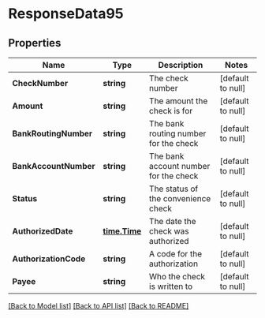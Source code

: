 # ResponseData95

## Properties
Name | Type | Description | Notes
------------ | ------------- | ------------- | -------------
**CheckNumber** | **string** | The check number | [default to null]
**Amount** | **string** | The amount the check is for | [default to null]
**BankRoutingNumber** | **string** | The bank routing number for the check | [default to null]
**BankAccountNumber** | **string** | The bank account number for the check | [default to null]
**Status** | **string** | The status of the convenience check | [default to null]
**AuthorizedDate** | [**time.Time**](time.Time.md) | The date the check was authorized | [default to null]
**AuthorizationCode** | **string** | A code for the authorization | [default to null]
**Payee** | **string** | Who the check is written to | [default to null]

[[Back to Model list]](../README.md#documentation-for-models) [[Back to API list]](../README.md#documentation-for-api-endpoints) [[Back to README]](../README.md)

